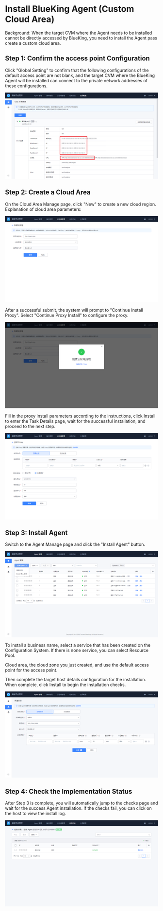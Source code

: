 # Install BlueKing Agent (Custom Cloud Area)

Background: When the target CVM where the Agent needs to be installed cannot be directly accessed by BlueKing, you need to install the Agent pass create a custom cloud area.

## Step 1: Confirm the access point Configuration

Click "Global Setting" to confirm that the following configurations of the default access point are not blank, and the target CVM where the BlueKing Agent will be installed can connect to the private network addresses of these configurations.

![-w2020](media/20200604152835.png)

## Step 2: Create a Cloud Area

On the Cloud Area Manage page, click "New" to create a new cloud region. Explanation of cloud area parameters:

![-w2020](media/20200604100613.png)

After a successful submit, the system will prompt to "Continue Install Proxy". Select "Continue Proxy Install" to configure the proxy.

![-w2020](media/20200604100832.png)

Fill in the proxy install parameters according to the instructions, click Install to enter the Task Details page, wait for the successful installation, and proceed to the next step.

![-w2020](media/20200604100902.png)

## Step 3: Install Agent

Switch to the Agent Manage page and click the "Install Agent" button.

![-w2020](media/20200604153148.png)

To install a business name, select a service that has been created on the Configuration System. If there is none service, you can select Resource Pool.

Cloud area, the cloud zone you just created, and use the default access point for the access point.

Then complete the target host details configuration for the installation. When complete, click Install to begin the installation checks.

![-w2020](media/20200604154549.png)

## Step 4: Check the Implementation Status

After Step 3 is complete, you will automatically jump to the checks page and wait for the success Agent installation. If the checks fail, you can click on the host to view the install log.

![-w2020](media/20200604153623.png)
